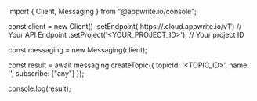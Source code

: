 import { Client, Messaging } from "@appwrite.io/console";

const client = new Client()
    .setEndpoint('https://<REGION>.cloud.appwrite.io/v1') // Your API Endpoint
    .setProject('<YOUR_PROJECT_ID>'); // Your project ID

const messaging = new Messaging(client);

const result = await messaging.createTopic({
    topicId: '<TOPIC_ID>',
    name: '<NAME>',
    subscribe: ["any"]
});

console.log(result);
